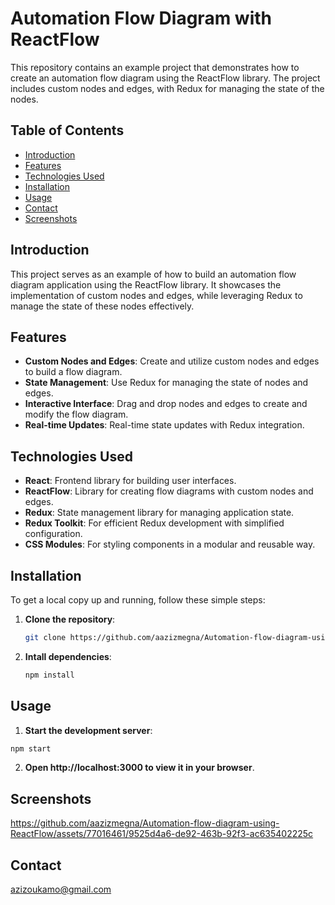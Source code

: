 # Automation Flow Diagram with ReactFlow

This repository contains an example project that demonstrates how to create an automation flow diagram using the ReactFlow library. The project includes custom nodes and edges, with Redux for managing the state of the nodes.

## Table of Contents

- [Introduction](#introduction)
- [Features](#features)
- [Technologies Used](#technologies-used)
- [Installation](#installation)
- [Usage](#usage)
- [Contact](#contact)
- [Screenshots](#screenshots)

## Introduction

This project serves as an example of how to build an automation flow diagram application using the ReactFlow library. It showcases the implementation of custom nodes and edges, while leveraging Redux to manage the state of these nodes effectively.

## Features

- **Custom Nodes and Edges**: Create and utilize custom nodes and edges to build a flow diagram.
- **State Management**: Use Redux for managing the state of nodes and edges.
- **Interactive Interface**: Drag and drop nodes and edges to create and modify the flow diagram.
- **Real-time Updates**: Real-time state updates with Redux integration.

## Technologies Used

- **React**: Frontend library for building user interfaces.
- **ReactFlow**: Library for creating flow diagrams with custom nodes and edges.
- **Redux**: State management library for managing application state.
- **Redux Toolkit**: For efficient Redux development with simplified configuration.
- **CSS Modules**: For styling components in a modular and reusable way.

## Installation

To get a local copy up and running, follow these simple steps:

1. **Clone the repository**:
   ```sh
   git clone https://github.com/aazizmegna/Automation-flow-diagram-using-ReactFlow.git
   ```
2. **Intall dependencies**:
   ```sh
   npm install
   ```

## Usage

1. **Start the development server**:

```sh
npm start
```

2. **Open http://localhost:3000 to view it in your browser**.

## Screenshots

https://github.com/aazizmegna/Automation-flow-diagram-using-ReactFlow/assets/77016461/9525d4a6-de92-463b-92f3-ac635402225c

## Contact

azizoukamo@gmail.com




